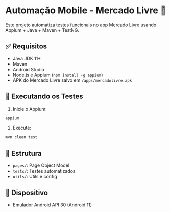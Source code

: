 # Automação Mobile - Mercado Livre 📱

Este projeto automatiza testes funcionais no app Mercado Livre usando Appium + Java + Maven + TestNG.

## ✅ Requisitos
- Java JDK 11+
- Maven
- Android Studio
- Node.js e Appium (`npm install -g appium`)
- APK do Mercado Livre salvo em `/apps/mercadolivre.apk`

## 🚀 Executando os Testes
1. Inicie o Appium:
```bash
appium
```

2. Execute:
```bash
mvn clean test
```

## 📁 Estrutura
- `pages/`: Page Object Model
- `tests/`: Testes automatizados
- `utils/`: Utils e config

## 📱 Dispositivo
- Emulador Android API 30 (Android 11)
